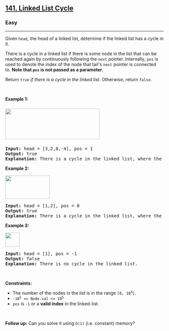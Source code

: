 <h2><a href="https://leetcode.com/problems/linked-list-cycle/">141. Linked List Cycle</a></h2><h3>Easy</h3><hr><div><p>Given <code>head</code>, the head of a <span class="wiseone-analysis-result wiseone-analysis-result-entity">linked list</span>, determine if the <span class="wiseone-analysis-result wiseone-analysis-result-entity wiseone-analysis-result-repeat">linked list</span> has a cycle in it.</p>

<p><span class="wiseone-analysis-result wiseone-analysis-result-fact">There is a cycle in a <span class="wiseone-analysis-result wiseone-analysis-result-entity wiseone-analysis-result-repeat">linked list</span> if there is some node in the list that can be reached again by continuously following the&nbsp;<code>next</code>&nbsp;pointer.</span> Internally, <code>pos</code>&nbsp;is used to denote the index of the node that&nbsp;tail's&nbsp;<code>next</code>&nbsp;pointer is connected to.&nbsp;<strong>Note that&nbsp;<code>pos</code>&nbsp;is not passed as a parameter</strong>.</p>

<p><span class="wiseone-analysis-result wiseone-analysis-result-fact">Return&nbsp;<code>true</code><em> if there is a cycle in the <span class="wiseone-analysis-result wiseone-analysis-result-entity wiseone-analysis-result-repeat">linked list</span></em>.</span> Otherwise, return <code>false</code>.</p>

<p>&nbsp;</p>
<p><strong class="example">Example 1:</strong></p>
<img alt="" src="https://assets.leetcode.com/uploads/2018/12/07/circularlinkedlist.png" style="width: 300px; height: 97px; margin-top: 8px; margin-bottom: 8px;">
<pre><strong>Input:</strong> head = [3,2,0,-4], pos = 1
<strong>Output:</strong> true
<strong>Explanation:</strong> There is a cycle in the <span class="wiseone-analysis-result wiseone-analysis-result-entity wiseone-analysis-result-repeat">linked list</span>, where the tail connects to the 1st node (0-indexed).
</pre>

<p><strong class="example">Example 2:</strong></p>
<img alt="" src="https://assets.leetcode.com/uploads/2018/12/07/circularlinkedlist_test2.png" style="width: 141px; height: 74px;">
<pre><strong>Input:</strong> head = [1,2], pos = 0
<strong>Output:</strong> true
<strong>Explanation:</strong> There is a cycle in the <span class="wiseone-analysis-result wiseone-analysis-result-entity wiseone-analysis-result-repeat">linked list</span>, where the tail connects to the 0th node.
</pre>

<p><strong class="example">Example 3:</strong></p>
<img alt="" src="https://assets.leetcode.com/uploads/2018/12/07/circularlinkedlist_test3.png" style="width: 45px; height: 45px;">
<pre><strong>Input:</strong> head = [1], pos = -1
<strong>Output:</strong> false
<strong>Explanation:</strong> There is no cycle in the <span class="wiseone-analysis-result wiseone-analysis-result-entity wiseone-analysis-result-repeat">linked list</span>.
</pre>

<p>&nbsp;</p>
<p><strong>Constraints:</strong></p>

<ul>
	<li>The number of the nodes in the list is in the range <code>[0, 10<sup>4</sup>]</code>.</li>
	<li><code>-10<sup>5</sup> &lt;= Node.val &lt;= 10<sup>5</sup></code></li>
	<li><code>pos</code> is <code>-1</code> or a <strong>valid index</strong> in the <span class="wiseone-analysis-result wiseone-analysis-result-entity wiseone-analysis-result-repeat">linked-list</span>.</li>
</ul>

<p>&nbsp;</p>
<p><strong>Follow up:</strong> Can you solve it using <code><span class="wiseone-analysis-result wiseone-analysis-result-entity">O(1)</span></code> (i.e. constant) memory?</p>
</div>